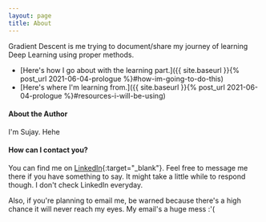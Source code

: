 ```yaml
---
layout: page
title: About
---
```


Gradient Descent is me trying to document/share my journey of learning Deep Learning using proper methods.

- [Here's how I go about with the learning part.]({{ site.baseurl }}{% post_url 2021-06-04-prologue %}#how-im-going-to-do-this)
- [Here's where I'm learning from.]({{ site.baseurl }}{% post_url 2021-06-04-prologue %}#resources-i-will-be-using)

#### About the Author

I'm Sujay. Hehe

#### How can I contact you?

You can find me on [LinkedIn](https://www.linkedin.com/in/sujay-rokade/){:target="_blank"}. Feel free to message me there if you have something to say. It might take a little while to respond though. I don't check LinkedIn everyday.

Also, if you're planning to email me, be warned because there's a high chance it will never reach my eyes. My email's a huge mess :'(
